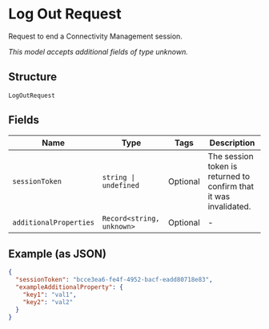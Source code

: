 
# Log Out Request

Request to end a Connectivity Management session.

*This model accepts additional fields of type unknown.*

## Structure

`LogOutRequest`

## Fields

| Name | Type | Tags | Description |
|  --- | --- | --- | --- |
| `sessionToken` | `string \| undefined` | Optional | The session token is returned to confirm that it was invalidated. |
| `additionalProperties` | `Record<string, unknown>` | Optional | - |

## Example (as JSON)

```json
{
  "sessionToken": "bcce3ea6-fe4f-4952-bacf-eadd80718e83",
  "exampleAdditionalProperty": {
    "key1": "val1",
    "key2": "val2"
  }
}
```


